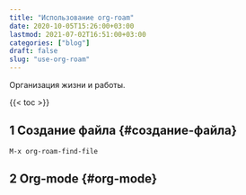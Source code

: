 ```yaml
---
title: "Использование org-roam"
date: 2020-10-05T15:26:00+03:00
lastmod: 2021-07-02T16:51:00+03:00
categories: ["blog"]
draft: false
slug: "use-org-roam"
---
```


Организация жизни и работы.

<!--more-->

{{< toc >}}


## <span class="section-num">1</span> Создание файла {#создание-файла}



```emacs
M-x org-roam-find-file
```


## <span class="section-num">2</span> Org-mode {#org-mode}
